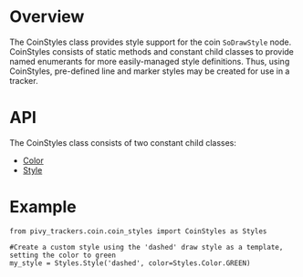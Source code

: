 # Overview

The CoinStyles class provides style support for the coin `SoDrawStyle` node.  CoinStyles consists of static methods and constant child classes to provide named enumerants for more easily-managed style definitions.  Thus, using CoinStyles, pre-defined line and marker styles may be created for use in a tracker.

# API

The CoinStyles class consists of two constant child classes:

* [Color](coin_styles-Color)
* [Style](coin_styles-Style)

# Example

    from pivy_trackers.coin.coin_styles import CoinStyles as Styles

    #Create a custom style using the 'dashed' draw style as a template, setting the color to green
    my_style = Styles.Style('dashed', color=Styles.Color.GREEN)
